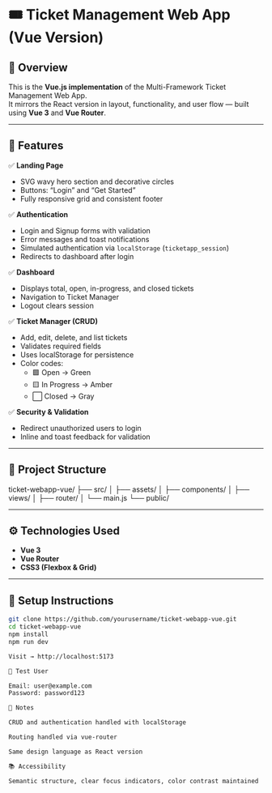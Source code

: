 <!-- ```markdown -->
# 🎟️ Ticket Management Web App (Vue Version)

## 🧩 Overview
This is the **Vue.js implementation** of the Multi-Framework Ticket Management Web App.  
It mirrors the React version in layout, functionality, and user flow — built using **Vue 3** and **Vue Router**.

---

## 🌟 Features
✅ **Landing Page**
- SVG wavy hero section and decorative circles  
- Buttons: “Login” and “Get Started”  
- Fully responsive grid and consistent footer  

✅ **Authentication**
- Login and Signup forms with validation  
- Error messages and toast notifications  
- Simulated authentication via `localStorage` (`ticketapp_session`)  
- Redirects to dashboard after login  

✅ **Dashboard**
- Displays total, open, in-progress, and closed tickets  
- Navigation to Ticket Manager  
- Logout clears session  

✅ **Ticket Manager (CRUD)**
- Add, edit, delete, and list tickets  
- Validates required fields  
- Uses localStorage for persistence  
- Color codes:
  - 🟩 Open → Green
  - 🟨 In Progress → Amber
  - ⬜ Closed → Gray  

✅ **Security & Validation**
- Redirect unauthorized users to login  
- Inline and toast feedback for validation  

---

## 🧱 Project Structure

ticket-webapp-vue/
├── src/
│ ├── assets/
│ ├── components/
│ ├── views/
│ ├── router/
│ └── main.js
└── public/


---

## ⚙️ Technologies Used
- **Vue 3**
- **Vue Router**
- **CSS3 (Flexbox & Grid)**

---

## 🚀 Setup Instructions
```bash
git clone https://github.com/yourusername/ticket-webapp-vue.git
cd ticket-webapp-vue
npm install
npm run dev

Visit → http://localhost:5173

👥 Test User

Email: user@example.com
Password: password123

🧾 Notes

CRUD and authentication handled with localStorage

Routing handled via vue-router

Same design language as React version

📚 Accessibility

Semantic structure, clear focus indicators, color contrast maintained